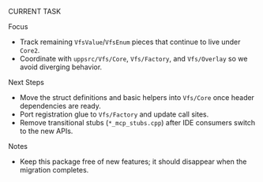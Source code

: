 CURRENT TASK

Focus
- Track remaining `VfsValue`/`VfsEnum` pieces that continue to live under `Core2`.
- Coordinate with `uppsrc/Vfs/Core`, `Vfs/Factory`, and `Vfs/Overlay` so we avoid diverging behavior.

Next Steps
- Move the struct definitions and basic helpers into `Vfs/Core` once header dependencies are ready.
- Port registration glue to `Vfs/Factory` and update call sites.
- Remove transitional stubs (`*_mcp_stubs.cpp`) after IDE consumers switch to the new APIs.

Notes
- Keep this package free of new features; it should disappear when the migration completes.
